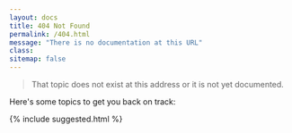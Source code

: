 ```yaml
---
layout: docs
title: 404 Not Found
permalink: /404.html
message: "There is no documentation at this URL"
class:
sitemap: false
---
```


> That topic does not exist at this address or it is not yet documented.

Here's some topics to get you back on track:

{% include suggested.html %}
